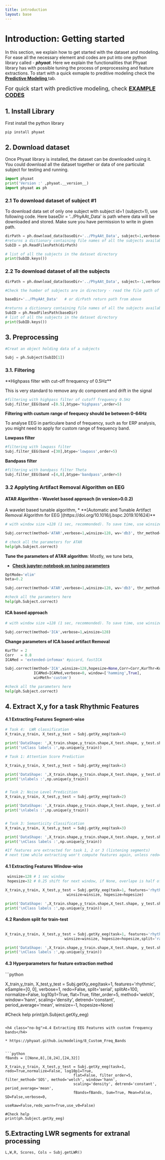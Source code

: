 ```yaml
---
title: introduction
layout: base
---
```


# Introduction:  Getting started

In this section, we explain how to get started with the dataset and modeling. For ease all the necessary element and codes are put into one python library called - ***phyaat***. Here we explain the functionalities that Phyaat library has with possible tuning the process of preprocessing and feature extractions. To start with a quick exmaple to preditive modeling check the [**Predictive Modeling**  ](/modeling) tab.

<font size="4"> For quick start with predictive modeling, check <a href="/modeling/index.html" target="_blank"> <span style="font-weight:bold"> EXAMPLE CODES</span></a></font>


<h2 class="no-bg">1. Install Library </h2>

First install the python library

```console
pip install phyaat
```

<h2 class="no-bg">2. Download dataset </h2>
Once Phyaat library is installed, the dataset can be downloaded using it. You could download all the dataset together or data of one particulat subject for testing and running.

```python
import phyaat
print('Version :' ,phyaat.__version__)
import phyaat as ph
```

<h3 class="no-bg">2.1 To download dataset of subject #1</h3>

<!-- ### To download dataset of subject 1' -->

To download data set of only one subject with subject id=1 (subject=1), use following code. Here baseDir = '../PhyAAt_Data' is path where data will be downloaded and stored. Make sure you have permission to write in given path.

```python
dirPath = ph.download_data(baseDir='../PhyAAt_Data', subject=1,verbose=0,overwrite=False)
#returns a dictionary containing file names of all the subjects available in baseDir
SubID = ph.ReadFilesPath(dirPath)

# list of all the subjects in the dataset directory
print(SubID.keys())
```

<h3 class="no-bg">2.2 To download dataset of all the subjects</h3>
<!-- ### To download dataset of all the subjects -->

```python
dirPath = ph.download_data(baseDir='../PhyAAt_Data', subject=-1,verbose=0,overwrite=False)

#Check the humber of subjects are in directory - read the file path of all the subjects available

baseDir='../PhyAAt_Data'   # or dirPath return path from above

#returns a dictionary containing file names of all the subjects available in baseDir
SubID = ph.ReadFilesPath(baseDir)
# list of all the subjects in the dataset directory
print(SubID.keys())
```

<h2 class="no-bg">3. Preprocessing </h2>

```python
#Creat an object holding data of a subjects

Subj = ph.Subject(SubID[1])
```

<h3 class="no-bg">3.1. Filtering </h3>
**Highpass filter with cut-off frrequency of 0.5Hz**

<!-- <h4 class="no-bg">Highpass filter with cut-off frrequency of 0.5Hz </h4> -->
<!-- ### Highpass filter with cut-off frrequency of 0.5Hz -->

This is very standard to remove any dc component and drift in the signal

```python
#filtering with highpass filter of cutoff frequency 0.5Hz
Subj.filter_EEG(band =[0.5],btype='highpass',order=5)
```

**Filtering with custum range of feequecy should be between 0-64Hz**
<!-- <h4 class="no-bg">Filtering with custum range of feequecy should be between 0-64Hz</h4> -->
To analyse EEG in particulare band of frequency, such as for ERP analysis, you might need to apply for custom range of frequency band.

<!-- ### Filtering with custum range of feequecy should be between 0-64Hz -->

<!-- #### Lowpass filter -->

<!-- <h5 class="no-bg">Lowpass filter</h5> -->

**Lowpass filter**

```python
#filtering with lowpass filter
Subj.filter_EEG(band =[30],btype='lowpass',order=5)
```

**Bandpass filter**
<!-- #### Bandpass filter -->

<!-- <h5 class="no-bg">Bandpass filter</h5> -->

```python
#filtering with bandpass filter Theta
Subj.filter_EEG(band =[4,8],btype='bandpass',order=5)
```

<h3 class="no-bg">3.2 Applyting Artifact Removal Algorithm on EEG</h3>

<h4 class="no-bg"><b>ATAR Algorithm - Wavelet based approach (in version>0.0.2)</b></h4>
A wavelet based tunable algorithm, * **[Automatic and Tunable Artifact Removal Algorithm for EEG ](https://doi.org/10.1016/j.bspc.2019.101624)**

```python
# with window size =128 (1 sec, recommonded). To save time, use winsize=128*10, 10 sec window

Subj.correct(method='ATAR',verbose=1,winsize=128, wv='db3', thr_method='ipr',  OptMode='soft',beta=0.1)

# check all the parameters for ATAR
help(ph.Subject.correct)
```

**Tune the parameters of ATAR algorithm**: Mostly, we tune beta,

* **[Check jupyter-notebook on tuning parameters](https://nbviewer.org/github/Nikeshbajaj/Notebooks/blob/master/spkit/SP/ATAR_Algorithm_EEG_Artifact_Removal.ipynb)**


```python
OptMode='elim'
beta=0.2

Subj.correct(method='ATAR',verbose=1,winsize=128, wv='db3', thr_method='ipr',  OptMode=OptMode,beta=beta)

#check all the parameters here
help(ph.Subject.correct)
```



<h4 class="no-bg"><b>ICA based approach</b></h4>
 

```python
# with window size =128 (1 sec, recommonded). To save time, use winsize=128*10, 10 sec window

Subj.correct(method='ICA',verbose=1,winsize=128)
```

**Change parameters of ICA based artifact Removal**

```python
KurThr = 2
Corr   = 0.8
ICAMed = 'extended-infomax' #picard, fastICA

Subj.correct(method='ICA',winsize=128,hopesize=None,Corr=Corr,KurThr=KurThr,
             ICAMed=ICAMed,verbose=0, window=['hamming',True],
             winMeth='custom')

#check all the parameters here
help(ph.Subject.correct)
```




<h2 class="no-bg">4. Extract X,y for a task Rhythmic Features</h2>

<h4 class="no-bg">4.1 Extracting Features Segment-wise</h4>

```python
# Task 4:  LWR classification
X_train,y_train, X_test,y_test = Subj.getXy_eeg(task=4)

print('DataShape: ',X_train.shape,y_train.shape,X_test.shape, y_test.shape)
print('\nClass labels :',np.unique(y_train))

# Task 1: Attention Score Prediction

X_train,y_train, X_test,y_test = Subj.getXy_eeg(task=1)

print('DataShape: ',X_train.shape,y_train.shape,X_test.shape, y_test.shape)
print('\nlabels :',np.unique(y_train))


# Task 2: Noise Level Predicition
X_train,y_train, X_test,y_test = Subj.getXy_eeg(task=2)

print('DataShape: ',X_train.shape,y_train.shape,X_test.shape, y_test.shape)
print('\nlabels :',np.unique(y_train))


# Task 3: Semanticity Classification
X_train,y_train, X_test,y_test = Subj.getXy_eeg(task=3)

print('DataShape: ',X_train.shape,y_train.shape,X_test.shape, y_test.shape)
print('\nClass labels :',np.unique(y_train))

#If features are extracted for task 1, 2 or 3 (listening segments)
# next time while extracting won't compute features again, unless redo=True

```

<h4 class="no-bg">4.1 Extracting Features Window-wise</h4>

```python
 winsize=128 # 1 sec window
 hopesize=32 # 0.25 shift for next window, if None, overlape is half of windowsize

X_train,y_train, X_test,y_test = Subj.getXy_eeg(task=1, features='rhythmic',
                            winsize=winsize, hopesize=hopesize)

print('DataShape: ',X_train.shape,y_train.shape,X_test.shape, y_test.shape)
print('\nClass labels :',np.unique(y_train))

```

<h4 class="no-bg">4.2 Random split for train-test</h4>

```python

X_train,y_train, X_test,y_test = Subj.getXy_eeg(task=1, features='rhythmic',
                           winsize=winsize, hopesize=hopesize,split='random')

print('DataShape: ',X_train.shape,y_train.shape,X_test.shape, y_test.shape)
print('\nClass labels :',np.unique(y_train))

```


<h4 class="no-bg">4.3 Hyperparameters for feature extraction method </h4>
```python

X_train,y_train, X_test,y_test = Subj.getXy_eeg(task=1, features='rhythmic', eSample=[0, 0],
               verbose=1, redo=False, split='serial', splitAt=100, normalize=False,
               log10p1=True, flat=True, filter_order=5, method='welch', window='hann',
               scaling='density', detrend='constant', period_average='mean',
               winsize=-1, hopesize=None)

#Check help
print(ph.Subject.getXy_eeg)
```

<h4 class="no-bg">4.4 Extracting EEG Features with custom frequency bands</h4>

* https://phyaat.github.io/modeling/8_Custom_Freq_Bands


```python
fBands = [[None,8],[8,24],[24,32]]

X_train,y_train, X_test,y_test = Subj.getXy_eeg(task=1, redo=True,normalize=False, log10p1=True,
                               flat=False, filter_order=5, filter_method='SOS', method='welch', window='hann',
                               scaling='density', detrend='constant', period_average='mean',
                               fBands=fBands, Sum=True, Mean=False, SD=False,verbose=0,
                               useRaw=False,redo_warn=True,use_v0=False)

#Check help
print(ph.Subject.getXy_eeg)
```



<h2 class="no-bg">5.Extracting LWR segments for extranal processing</h2>

```python
L,W,R, Scores, Cols = Subj.getLWR()

```

